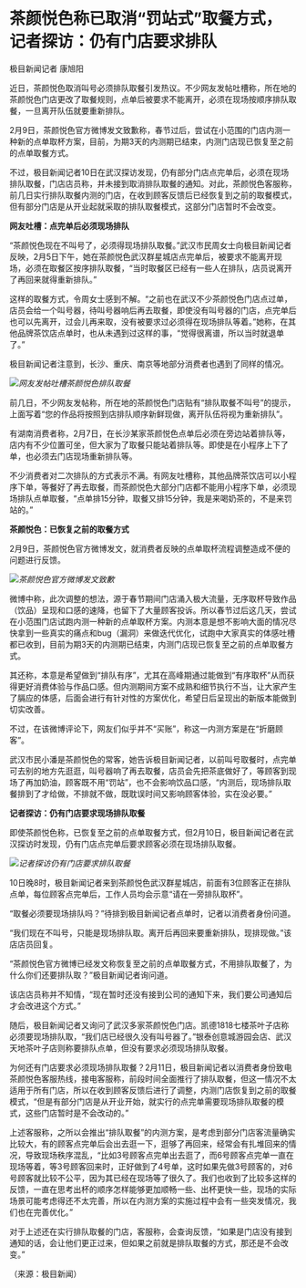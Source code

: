 # 茶颜悦色称已取消“罚站式”取餐方式，记者探访：仍有门店要求排队

极目新闻记者 康旭阳

近日，茶颜悦色取消叫号必须排队取餐引发热议。不少网友发帖吐槽称，所在地的茶颜悦色门店更改了取餐规则，点单后被要求不能离开，必须在现场按顺序排队取餐，一旦离开队伍就要重新排队。

2月9日，茶颜悦色官方微博发文致歉称，春节过后，尝试在小范围的门店内测一种新的点单取杯方案，目前，为期3天的内测期已结束，内测门店现已恢复至之前的点单取餐方式。

不过，极目新闻记者10日在武汉探访发现，仍有部分门店点完单后，必须在现场排队取餐，门店店员称，并未接到取消排队取餐的通知。对此，茶颜悦色客服称，前几日实行排队取餐内测的门店，在收到顾客反馈后已经恢复到之前的取餐模式，但有部分门店是从开业起就采取的排队取餐模式，这部分门店暂时不会改变。

**网友吐槽：点完单后必须现场排队**

“茶颜悦色现在不叫号了，必须得现场排队取餐。”武汉市民周女士向极目新闻记者反映，2月5日下午，她在茶颜悦色武汉群星城店点完单后，被要求不能离开现场，必须在取餐区按序排队取餐，“当时取餐区已经有一些人在排队，店员说离开了再回来就得重新排队。”

这样的取餐方式，令周女士感到不解。“之前也在武汉不少茶颜悦色门店点过单，店员会给一个叫号器，待叫号器响后再去取餐，即使没有叫号器的门店，点完单后也可以先离开，过会儿再来取，没有被要求过必须得在现场排队等着。”她称，在其他品牌茶饮店点单时，也从未遇到过这样的事，“觉得很离谱，所以当时就退单了。”

极目新闻记者注意到，长沙、重庆、南京等地部分消费者也遇到了同样的情况。

![](https://inews.gtimg.com/newsapp_bt/0/15659824261/1000)_网友发帖吐槽茶颜悦色排队取餐_

前几日，不少网友发帖称，所在地的茶颜悦色门店贴有“排队取餐不叫号”的提示，上面写着“您的作品将按照到店排队顺序新鲜现做，离开队伍将视为重新排队”。

有湖南消费者称，2月7日，在长沙某家茶颜悦色点单后必须在旁边站着排队等，店内有不少位置可坐，但大家为了取餐只能站着排队等。即使是在小程序上下了单，也必须去门店现场重新排队等。

不少消费者对二次排队的方式表示不满。有网友吐槽称，其他品牌茶饮店可以小程序下单，等餐好了再去取餐，而茶颜悦色大部分门店都不能用小程序下单，必须现场排队点单取餐，“点单排15分钟，取餐又排15分钟，我是来喝奶茶的，不是来罚站的。”

**茶颜悦色：已恢复之前的取餐方式**

2月9日，茶颜悦色官方微博发文，就消费者反映的点单取杯流程调整造成不便的问题进行反馈。

![](https://inews.gtimg.com/newsapp_bt/0/15659824267/1000)_茶颜悦色官方微博发文致歉_

微博中称，此次调整的想法，源于春节期间门店涌入极大流量，无序取杯导致作品（饮品）呈现和口感的速降，也留下了大量顾客投诉。所以春节过后这几天，尝试在小范围门店试跑内测一种新的点单取杯方案。内测本意是想不影响大面的情况尽快拿到一些真实的痛点和bug（漏洞）来做迭代优化，试跑中大家真实的体感吐槽都已收到，目前为期3天的内测期已结束，内测门店现已恢复至之前的点单取餐方式。

其还称，本意是希望做到“排队有序”，尤其在高峰期通过能做到“有序取杯”从而获得更好消费体验与作品口感。但内测期间方案不成熟和细节执行不当，让大家产生了膈应的体感，后面会进行有针对性的方案优化，希望日后呈现出的新版本能做到切实改善。

不过，在该微博评论下，网友们似乎并不“买账”，称这一内测方案是在“折磨顾客”。

武汉市民小潘是茶颜悦色的常客，她告诉极目新闻记者，以前叫号取餐时，点完单可去别的地方先逛逛，叫号器响了再去取餐，店员会先把茶底做好了，等顾客到现场了再加奶油，顾客既不用“罚站”，也不会影响饮品口感，“内测后，现场排队取餐排到了才给做，不排就不做，既耽误时间又影响顾客体验，实在没必要。”

**记者探访：仍有门店要求现场排队取餐**

即使茶颜悦色称，已恢复至之前的点单取餐方式，但2月10日，极目新闻记者在武汉探访时发现，仍有门店点完单后要求顾客必须在现场排队取餐。

![](https://inews.gtimg.com/newsapp_bt/0/15659824272/1000)_记者探访仍有门店要求排队取餐_

10日晚8时，极目新闻记者来到茶颜悦色武汉群星城店，前面有3位顾客正在排队点单，每位顾客点完单后，工作人员均会示意“请在一旁排队取杯”。

“取餐必须要现场排队吗？”待排到极目新闻记者点单时，记者以消费者身份问道。

“我们现在不叫号，只能是现场排队取。离开后再回来要重新排队，现排现做。”该店店员回复。

“茶颜悦色官方微博已经发文称恢复至之前的点单取餐方式，不用排队取餐了，为什么你们还要排队取？”极目新闻记者询问道。

该店店员称并不知情，“现在暂时还没有接到公司的通知下来，我们要公司通知后才会改进这个方式。”

随后，极目新闻记者又询问了武汉多家茶颜悦色门店。凯德1818七楼茶叶子店称必须要现场排队取，“我们店已经很久没有叫号器了。”银泰创意城游园会店、武汉天地茶叶子店则称要排队点单，但没有要求必须现场排队取餐。

为何还有门店要求必须现场排队取餐？2月11日，极目新闻记者以消费者身份致电茶颜悦色客服热线，接电客服称，前段时间全面推行了排队取餐，但这一情况不太适用于所有门店，所以在收到顾客反馈后进行了调整，内测门店恢复到之前的取餐模式，“但是有部分门店是从开业开始，就实行的点完单需要现场排队取餐的模式，这些门店暂时是不会改动的。”

上述客服称，之所以会推出“排队取餐”的内测方案，是考虑到部分门店客流量确实比较大，有的顾客点完单后会出去逛一下，逛够了再回来，经常会有扎堆回来的情况，导致现场秩序混乱，“比如3号顾客点完单出去逛了，而6号顾客点完单一直在现场等着，等3号顾客回来时，正好做到了4号单，这时如果先做3号顾客的，对6号顾客就比较不公平，因为其已经在现场等了很久了。我们也收到了比较多这样的反馈，一直在思考出杯的顺序怎样能够更加顺畅一些、出杯更快一些，现场的实际场景可能考虑得还不太完善，所以在内测方案的实施过程中会有一些突发情况，我们也在完善优化。”

对于上述还在实行排队取餐的门店，客服称，会查询反馈，“如果是门店没有接到通知的话，会让他们更正过来，但如果之前就是排队取餐的方式，那还是不会改变。”

（来源：极目新闻）

